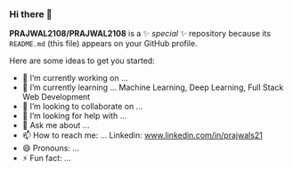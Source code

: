 ### Hi there 👋

**PRAJWAL2108/PRAJWAL2108** is a ✨ _special_ ✨ repository because its `README.md` (this file) appears on your GitHub profile.

Here are some ideas to get you started:

- 🔭 I’m currently working on ...
- 🌱 I’m currently learning ... Machine Learning, Deep Learning, Full Stack Web Development
- 👯 I’m looking to collaborate on ...
- 🤔 I’m looking for help with ...
- 💬 Ask me about ...
- 📫 How to reach me: ... Linkedin: www.linkedin.com/in/prajwals21
- 😄 Pronouns: ...
- ⚡ Fun fact: ...

